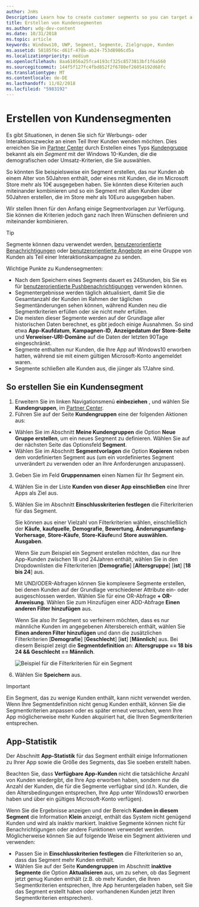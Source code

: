 ```yaml
---
author: JnHs
Description: Learn how to create customer segments so you can target a subset of your customer base for promotional or engagement purposes.
title: Erstellen von Kundensegmenten
ms.author: wdg-dev-content
ms.date: 10/31/2018
ms.topic: article
keywords: Windows10, UWP, Segment, Segmente, Zielgruppe, Kunden
ms.assetid: 58185f6c-d61f-478b-ab24-753d8986cd5a
ms.localizationpriority: medium
ms.openlocfilehash: 8aa61056a25fca4193cf325c8573813bf1f6a560
ms.sourcegitcommit: 144f5f127fc4fbd852f2f6780ef26054192d68fc
ms.translationtype: MT
ms.contentlocale: de-DE
ms.lasthandoff: 11/02/2018
ms.locfileid: "5983192"
---
```

# <a name="create-customer-segments"></a>Erstellen von Kundensegmenten

Es gibt Situationen, in denen Sie sich für Werbungs- oder Interaktionszwecke an einen Teil Ihrer Kunden wenden möchten. Dies erreichen Sie im [Partner Center](https://partner.microsoft.com/dashboard) durch Erstellen eines Typs [Kundengruppe](create-customer-groups.md) bekannt als ein *Segment* mit der Windows 10-Kunden, die die demografischen oder Umsatz-Kriterien, die Sie auswählen.

So könnten Sie beispielsweise ein Segment erstellen, das nur Kunden ab einem Alter von 50Jahren enthält, oder eines mit Kunden, die im Microsoft Store mehr als 10€ ausgegeben haben. Sie könnten diese Kriterien auch miteinander kombinieren und so ein Segment mit allen Kunden über 50Jahren erstellen, die im Store mehr als 10Euro ausgegeben haben. 

Wir stellen Ihnen für den Anfang einige Segmentvorlagen zur Verfügung. Sie können die Kriterien jedoch ganz nach Ihren Wünschen definieren und miteinander kombinieren.

> [!TIP]
> Segmente können dazu verwendet werden, [benutzerorientierte Benachrichtigungen](send-push-notifications-to-your-apps-customers.md) oder [benutzerorientierte Angebote](use-targeted-offers-to-maximize-engagement-and-conversions.md) an eine Gruppe von Kunden als Teil einer Interaktionskampagne zu senden.

Wichtige Punkte zu Kundensegmenten:
- Nach dem Speichern eines Segments dauert es 24Stunden, bis Sie es für [benutzerorientierte Pushbenachrichtigungen](send-push-notifications-to-your-apps-customers.md) verwenden können.
- Segmentergebnisse werden täglich aktualisiert, damit Sie die Gesamtanzahl der Kunden im Rahmen der täglichen Segmentänderungen sehen können, während Kunden neu die Segmentkriterien erfüllen oder sie nicht mehr erfüllen.
- Die meisten dieser Segmente werden auf der Grundlage aller historischen Daten berechnet, es gibt jedoch einige Ausnahmen. So sind etwa **App-Kaufdatum**, **Kampagnen-ID**, **Anzeigedatum der Store-Seite** und **Verweiser-URI-Domäne** auf die Daten der letzten 90Tage eingeschränkt.
- Segmente enthalten nur Kunden, die Ihre App auf Windows10 erworben hatten, während sie mit einem gültigen Microsoft-Konto angemeldet waren. 
- Segmente schließen alle Kunden aus, die jünger als 17Jahre sind.

## <a name="to-create-a-customer-segment"></a>So erstellen Sie ein Kundensegment

1.  Erweitern Sie im linken Navigationsmenü **einbeziehen** , und wählen Sie **Kundengruppen**, im [Partner Center](https://partner.microsoft.com/dashboard).
2.  Führen Sie auf der Seite **Kundengruppen** eine der folgenden Aktionen aus:
 - Wählen Sie im Abschnitt **Meine Kundengruppen** die Option **Neue Gruppe erstellen**, um ein neues Segment zu definieren. Wählen Sie auf der nächsten Seite das Optionsfeld **Segment**.
 - Wählen Sie im Abschnitt **Segmentvorlagen** die Option **Kopieren** neben dem vordefinierten Segment aus (um ein vordefiniertes Segment unverändert zu verwenden oder an Ihre Anforderungen anzupassen).
3.  Geben Sie im Feld **Gruppennamen** einen Namen für Ihr Segment ein.
4.  Wählen Sie in der Liste **Kunden von dieser App einschließen** eine Ihrer Apps als Ziel aus.
5.  Wählen Sie im Abschnitt **Einschlusskriterien festlegen** die Filterkriterien für das Segment.

    Sie können aus einer Vielzahl von Filterkriterien wählen, einschließlich der **Käufe**, **kaufquelle**, **Demografie**, **Bewertung**, **Änderungsumfang-Vorhersage**, **Store-Käufe**, **Store-Käufe**und **Store auswählen. Ausgaben**.

    Wenn Sie zum Beispiel ein Segment erstellen möchten, das nur Ihre App-Kunden zwischen 18 und 24Jahren enthält, wählen Sie in den Dropdownlisten die Filterkriterien [**Demografie**] [**Altersgruppe**] [**ist**] [**18 bis 24**] aus.

    Mit UND/ODER-Abfragen können Sie komplexere Segmente erstellen, bei denen Kunden auf der Grundlage verschiedener Attribute ein- oder ausgeschlossen werden. Wählen Sie für eine OR-Abfrage **+ OR-Anweisung**. Wählen Sie zum Hinzufügen einer ADD-Abfrage **Einen anderen Filter hinzufügen** aus.

    Wenn Sie also Ihr Segment so verfeinern möchten, dass es nur männliche Kunden im angegebenen Altersbereich enthält, wählen Sie **Einen anderen Filter hinzufügen** und dann die zusätzlichen Filterkriterien [**Demografie**] [**Geschlecht**] [**ist**] [**Männlich**] aus. Bei diesem Beispiel zeigt die **Segmentdefinition** an: **Altersgruppe == 18 bis 24 && Geschlecht == Männlich**.

    ![Beispiel für die Filterkriterien für ein Segment](images/create-segment-inclusions.png)
6. Wählen Sie **Speichern** aus.

> [!IMPORTANT]
> Ein Segment, das zu wenige Kunden enthält, kann nicht verwendet werden. Wenn Ihre Segmentdefinition nicht genug Kunden enthält, können Sie die Segmentkriterien anpassen oder es später erneut versuchen, wenn Ihre App möglicherweise mehr Kunden akquiriert hat, die Ihren Segmentkriterien entsprechen.


## <a name="app-statistics"></a>App-Statistik

Der Abschnitt **App-Statistik** für das Segment enthält einige Informationen zu Ihrer App sowie die Größe des Segments, das Sie soeben erstellt haben.

Beachten Sie, dass **Verfügbare App-Kunden** nicht die tatsächliche Anzahl von Kunden wiedergibt, die Ihre App erworben haben, sondern nur die Anzahl der Kunden, die für die Segmente verfügbar sind (d.h. Kunden, die den Altersbedingungen entsprechen, Ihre App unter Windows10 erworben haben und über ein gültiges Microsoft-Konto verfügen).

Wenn Sie die Ergebnisse anzeigen und der Bereich **Kunden in diesem Segment** die Information **Klein** anzeigt, enthält das System nicht genügend Kunden und wird als inaktiv markiert. Inaktive Segmente können nicht für Benachrichtigungen oder andere Funktionen verwendet werden. Möglicherweise können Sie auf folgende Weise ein Segment aktivieren und verwenden:

- Passen Sie in **Einschlusskriterien festlegen** die Filterkriterien so an, dass das Segment mehr Kunden enthält.
- Wählen Sie auf der Seite **Kundengruppen** im Abschnitt **inaktive Segmente** die Option **Aktualisieren** aus, um zu sehen, ob das Segment jetzt genug Kunden enthält (z.B. ob mehr Kunden, die Ihren Segmentkriterien entsprechen, Ihre App heruntergeladen haben, seit Sie das Segment erstellt haben oder vorhandenen Kunden jetzt Ihren Segmentkriterien entsprechen).
